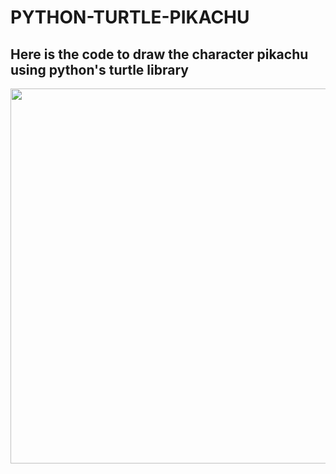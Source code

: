 <h1>PYTHON-TURTLE-PIKACHU</h1>
<h2>Here is the code to draw the character pikachu using python's turtle library</h2>
<img src="https://user-images.githubusercontent.com/71707454/236161752-e67c9d81-71a2-4f1a-b917-5a697bff7a49.png" width="600px height="400px">
